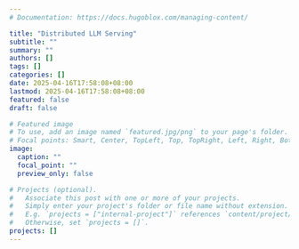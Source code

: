 ```yaml
---
# Documentation: https://docs.hugoblox.com/managing-content/

title: "Distributed LLM Serving"
subtitle: ""
summary: ""
authors: []
tags: []
categories: []
date: 2025-04-16T17:58:08+08:00
lastmod: 2025-04-16T17:58:08+08:00
featured: false
draft: false

# Featured image
# To use, add an image named `featured.jpg/png` to your page's folder.
# Focal points: Smart, Center, TopLeft, Top, TopRight, Left, Right, BottomLeft, Bottom, BottomRight.
image:
  caption: ""
  focal_point: ""
  preview_only: false

# Projects (optional).
#   Associate this post with one or more of your projects.
#   Simply enter your project's folder or file name without extension.
#   E.g. `projects = ["internal-project"]` references `content/project/deep-learning/index.md`.
#   Otherwise, set `projects = []`.
projects: []
---
```

